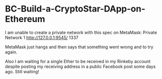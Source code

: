 # BC-Build-a-CryptoStar-DApp-on-Ethereum

I am unable to create a private network with this spec on MetaMask:
Private Network 1	http://127.0.0.1:9545/	1337

MetaMask just hangs and then says that something went wrong and to try again.

Also I am waiting for a single Ether to be received in my Rinkeby account despite posting my receiving address in a public Facebook post some days ago. Still waiting!
